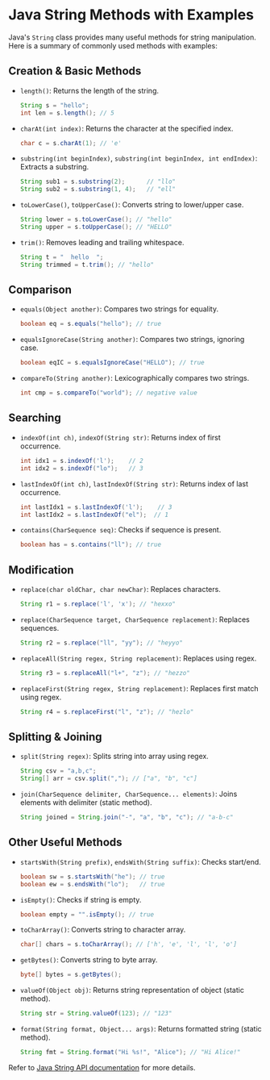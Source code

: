 # Java String Methods with Examples

Java's `String` class provides many useful methods for string manipulation. Here is a summary of commonly used methods with examples:

## Creation & Basic Methods

- `length()`: Returns the length of the string.
    ```java
    String s = "hello";
    int len = s.length(); // 5
    ```

- `charAt(int index)`: Returns the character at the specified index.
    ```java
    char c = s.charAt(1); // 'e'
    ```

- `substring(int beginIndex)`, `substring(int beginIndex, int endIndex)`: Extracts a substring.
    ```java
    String sub1 = s.substring(2);      // "llo"
    String sub2 = s.substring(1, 4);   // "ell"
    ```

- `toLowerCase()`, `toUpperCase()`: Converts string to lower/upper case.
    ```java
    String lower = s.toLowerCase(); // "hello"
    String upper = s.toUpperCase(); // "HELLO"
    ```

- `trim()`: Removes leading and trailing whitespace.
    ```java
    String t = "  hello  ";
    String trimmed = t.trim(); // "hello"
    ```

## Comparison

- `equals(Object another)`: Compares two strings for equality.
    ```java
    boolean eq = s.equals("hello"); // true
    ```

- `equalsIgnoreCase(String another)`: Compares two strings, ignoring case.
    ```java
    boolean eqIC = s.equalsIgnoreCase("HELLO"); // true
    ```

- `compareTo(String another)`: Lexicographically compares two strings.
    ```java
    int cmp = s.compareTo("world"); // negative value
    ```

## Searching

- `indexOf(int ch)`, `indexOf(String str)`: Returns index of first occurrence.
    ```java
    int idx1 = s.indexOf('l');    // 2
    int idx2 = s.indexOf("lo");   // 3
    ```

- `lastIndexOf(int ch)`, `lastIndexOf(String str)`: Returns index of last occurrence.
    ```java
    int lastIdx1 = s.lastIndexOf('l');    // 3
    int lastIdx2 = s.lastIndexOf("el");  // 1
    ```

- `contains(CharSequence seq)`: Checks if sequence is present.
    ```java
    boolean has = s.contains("ll"); // true
    ```

## Modification

- `replace(char oldChar, char newChar)`: Replaces characters.
    ```java
    String r1 = s.replace('l', 'x'); // "hexxo"
    ```

- `replace(CharSequence target, CharSequence replacement)`: Replaces sequences.
    ```java
    String r2 = s.replace("ll", "yy"); // "heyyo"
    ```

- `replaceAll(String regex, String replacement)`: Replaces using regex.
    ```java
    String r3 = s.replaceAll("l+", "z"); // "hezzo"
    ```

- `replaceFirst(String regex, String replacement)`: Replaces first match using regex.
    ```java
    String r4 = s.replaceFirst("l", "z"); // "hezlo"
    ```

## Splitting & Joining

- `split(String regex)`: Splits string into array using regex.
    ```java
    String csv = "a,b,c";
    String[] arr = csv.split(","); // ["a", "b", "c"]
    ```

- `join(CharSequence delimiter, CharSequence... elements)`: Joins elements with delimiter (static method).
    ```java
    String joined = String.join("-", "a", "b", "c"); // "a-b-c"
    ```

## Other Useful Methods

- `startsWith(String prefix)`, `endsWith(String suffix)`: Checks start/end.
    ```java
    boolean sw = s.startsWith("he"); // true
    boolean ew = s.endsWith("lo");   // true
    ```

- `isEmpty()`: Checks if string is empty.
    ```java
    boolean empty = "".isEmpty(); // true
    ```

- `toCharArray()`: Converts string to character array.
    ```java
    char[] chars = s.toCharArray(); // ['h', 'e', 'l', 'l', 'o']
    ```

- `getBytes()`: Converts string to byte array.
    ```java
    byte[] bytes = s.getBytes();
    ```

- `valueOf(Object obj)`: Returns string representation of object (static method).
    ```java
    String str = String.valueOf(123); // "123"
    ```

- `format(String format, Object... args)`: Returns formatted string (static method).
    ```java
    String fmt = String.format("Hi %s!", "Alice"); // "Hi Alice!"
    ```

Refer to [Java String API documentation](https://docs.oracle.com/en/java/javase/17/docs/api/java.base/java/lang/String.html) for more details.